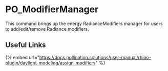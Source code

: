 # PO_ModifierManager

This command brings up the energy RadianceModifiers manager for users to add/edit/remove Radiance modifiers.

## Useful Links

{% embed url="https://docs.pollination.solutions/user-manual/rhino-plugin/daylight-modeling/assign-modifiers" %}


